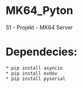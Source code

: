 # MK64_Pyton
S1 - Projekt - MK64 Server

# Dependecies:
```
* pip install asyncio
* pip install evdev
* pip install pyserial
```